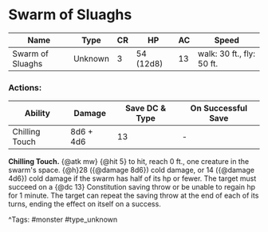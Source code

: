 # Swarm of Sluaghs

| Name | Type | CR | HP | AC | Speed |
|------|------|----|----|----|-------|
| Swarm of Sluaghs | Unknown | 3 | 54 (12d8) | 13 | walk: 30 ft., fly: 50 ft. |

### Actions:

| Ability | Damage | Save DC & Type | On Successful Save |
|---------|--------|----------------|--------------------|
| Chilling Touch | 8d6 + 4d6 | 13 | - |


**Chilling Touch.** {@atk mw} {@hit 5} to hit, reach 0 ft., one creature in the swarm's space. {@h}28 ({@damage 8d6}) cold damage, or 14 ({@damage 4d6}) cold damage if the swarm has half of its hp or fewer. The target must succeed on a {@dc 13} Constitution saving throw or be unable to regain hp for 1 minute. The target can repeat the saving throw at the end of each of its turns, ending the effect on itself on a success.

^Tags: #monster #type_unknown